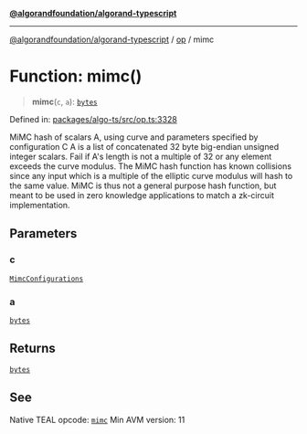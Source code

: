 [**@algorandfoundation/algorand-typescript**](../../README.md)

***

[@algorandfoundation/algorand-typescript](../../README.md) / [op](../README.md) / mimc

# Function: mimc()

> **mimc**(`c`, `a`): [`bytes`](../../index/type-aliases/bytes.md)

Defined in: [packages/algo-ts/src/op.ts:3328](https://github.com/algorandfoundation/puya-ts/blob/main/packages/algo-ts/src/op.ts#L3328)

MiMC hash of scalars A, using curve and parameters specified by configuration C
A is a list of concatenated 32 byte big-endian unsigned integer scalars.  Fail if A's length is not a multiple of 32 or any element exceeds the curve modulus.
The MiMC hash function has known collisions since any input which is a multiple of the elliptic curve modulus will hash to the same value. MiMC is thus not a general purpose hash function, but meant to be used in zero knowledge applications to match a zk-circuit implementation.

## Parameters

### c

[`MimcConfigurations`](../enumerations/MimcConfigurations.md)

### a

[`bytes`](../../index/type-aliases/bytes.md)

## Returns

[`bytes`](../../index/type-aliases/bytes.md)

## See

Native TEAL opcode: [`mimc`](https://developer.algorand.org/docs/get-details/dapps/avm/teal/opcodes/v10/#mimc)
Min AVM version: 11
